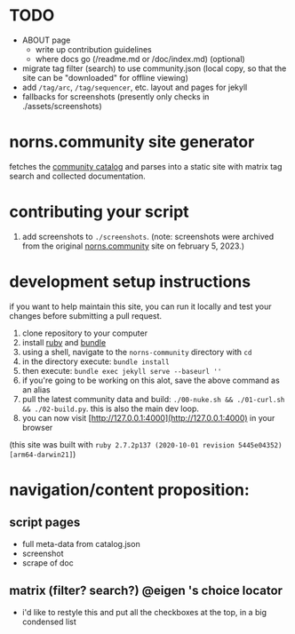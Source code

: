 # TODO

- ABOUT page
  - write up contribution guidelines
  - where docs go (/readme.md or /doc/index.md) (optional)
- migrate tag filter (search) to use community.json (local copy, so that the site can be "downloaded" for offline viewing)
- add `/tag/arc`, `/tag/sequencer`, etc. layout and pages for jekyll
- fallbacks for screenshots (presently only checks in ./assets/screenshots)

# norns.community site generator

fetches the [community catalog](https://github.com/monome/norns-community) and parses into a static site with matrix tag search and collected documentation.

# contributing your script

1. add screenshots to `./screenshots`. (note: screenshots were archived from the original [norns.community](https://norns.community) site on february 5, 2023.)


# development setup instructions

if you want to help maintain this site, you can run it locally and test your changes before submitting a pull request.

1. clone repository to your computer
2. install [ruby](https://www.ruby-lang.org/en/) and [bundle](https://bundler.io/)
3. using a shell, navigate to the `norns-community` directory with `cd`
4. in the directory execute: `bundle install`
5. then execute: `bundle exec jekyll serve --baseurl ''`
6. if you're going to be working on this alot, save the above command as an alias
7. pull the latest community data and build: `./00-nuke.sh && ./01-curl.sh && ./02-build.py`. this is also the main dev loop.
8. you can now visit [http://127.0.0.1:4000](http://127.0.0.1:4000) in your browser

(this site was built with `ruby 2.7.2p137 (2020-10-01 revision 5445e04352) [arm64-darwin21]`)

# navigation/content proposition:

## script pages
- full meta-data from catalog.json
- screenshot
- scrape of doc

## matrix (filter? search?) @eigen 's choice locator
- i'd like to restyle this and put all the checkboxes at the top, in a big condensed list

